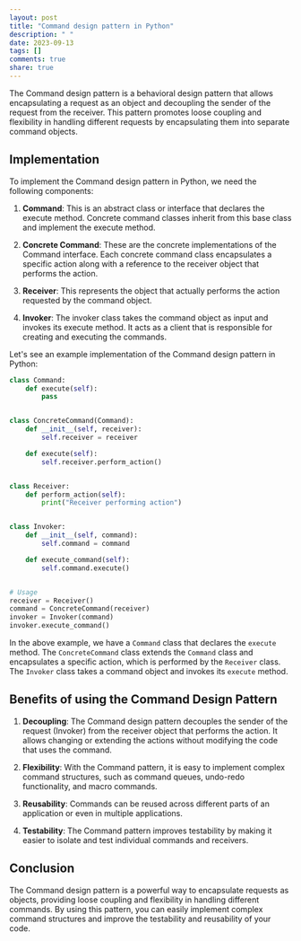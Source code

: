 ```yaml
---
layout: post
title: "Command design pattern in Python"
description: " "
date: 2023-09-13
tags: []
comments: true
share: true
---
```


The Command design pattern is a behavioral design pattern that allows encapsulating a request as an object and decoupling the sender of the request from the receiver. This pattern promotes loose coupling and flexibility in handling different requests by encapsulating them into separate command objects.

## Implementation

To implement the Command design pattern in Python, we need the following components:

1. **Command**: This is an abstract class or interface that declares the execute method. Concrete command classes inherit from this base class and implement the execute method.

2. **Concrete Command**: These are the concrete implementations of the Command interface. Each concrete command class encapsulates a specific action along with a reference to the receiver object that performs the action.

3. **Receiver**: This represents the object that actually performs the action requested by the command object.

4. **Invoker**: The invoker class takes the command object as input and invokes its execute method. It acts as a client that is responsible for creating and executing the commands.

Let's see an example implementation of the Command design pattern in Python:

```python
class Command:
    def execute(self):
        pass


class ConcreteCommand(Command):
    def __init__(self, receiver):
        self.receiver = receiver

    def execute(self):
        self.receiver.perform_action()


class Receiver:
    def perform_action(self):
        print("Receiver performing action")


class Invoker:
    def __init__(self, command):
        self.command = command

    def execute_command(self):
        self.command.execute()


# Usage
receiver = Receiver()
command = ConcreteCommand(receiver)
invoker = Invoker(command)
invoker.execute_command()
```

In the above example, we have a `Command` class that declares the `execute` method. The `ConcreteCommand` class extends the `Command` class and encapsulates a specific action, which is performed by the `Receiver` class. The `Invoker` class takes a command object and invokes its `execute` method.

## Benefits of using the Command Design Pattern

1. **Decoupling**: The Command design pattern decouples the sender of the request (Invoker) from the receiver object that performs the action. It allows changing or extending the actions without modifying the code that uses the command.

2. **Flexibility**: With the Command pattern, it is easy to implement complex command structures, such as command queues, undo-redo functionality, and macro commands.

3. **Reusability**: Commands can be reused across different parts of an application or even in multiple applications.

4. **Testability**: The Command pattern improves testability by making it easier to isolate and test individual commands and receivers.

## Conclusion

The Command design pattern is a powerful way to encapsulate requests as objects, providing loose coupling and flexibility in handling different commands. By using this pattern, you can easily implement complex command structures and improve the testability and reusability of your code.